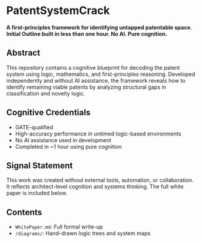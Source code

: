 # PatentSystemCrack

**A first-principles framework for identifying untapped patentable space. Initial Outline built in less than one hour. No AI. Pure cognition.**

## Abstract

This repository contains a cognitive blueprint for decoding the patent system using logic, mathematics, and first-principles reasoning. Developed independently and without AI assistance, the framework reveals how to identify remaining viable patents by analyzing structural gaps in classification and novelty logic.

## Cognitive Credentials

- GATE-qualified
- High-accuracy performance in untimed logic-based environments
- No AI assistance used in development
- Completed in ~1 hour using pure cognition

## Signal Statement

This work was created without external tools, automation, or collaboration. It reflects architect-level cognition and systems thinking. The full white paper is included below.

## Contents

- `WhitePaper.md`: Full formal write-up
- `/diagrams/`: Hand-drawn logic trees and system maps
